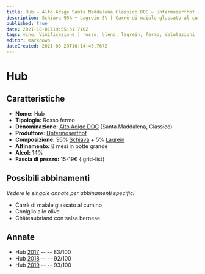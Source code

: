 ```yaml
---
title: Hub – Alto Adige Santa Maddalena Classico DOC – Untermoserfhof – Alto-Adige (IT) – 15-19€ – 5★
description: Schiava 95% + Lagrein 5% | Carrè di maiale glassato al cumino – Coniglio alle olive – Chateaubriand con salsa bernese
published: true
date: 2021-10-01T19:55:31.710Z
tags: vino, Vinificazione | rosso, blend, lagrein, fermo, Valutazioni | 5 stelle, Regione | Alto-Adige (IT), schiava, Carrè di maiale glassato al cumino, Coniglio alle olive, Chateaubriand con salsa bernese, Prezzi | 15-19€
editor: markdown
dateCreated: 2021-08-29T16:14:45.767Z
---
```


# Hub

## Caratteristiche
- **Nome:** Hub
- **Tipologia:** Rosso fermo 
- **Denominazione:** [Alto Adige DOC](/denominazioni/Italia/Alto-Adige/DOC/Alto-Adige) (Santa Maddalena, Classico)
- **Produttore:** [Untermoserfhof](/produttori/Italia/Alto-Adige/Untermoserfhof) 
- **Composizione:** 95% [Schiava](/vitigni/Italia/bacca-nera/schiava) + 5% [Lagrein](/vitigni/Italia/bacca-nera/lagrein)
- **Affinamento:** 8 mesi in botte grande
- **Alcol:** 14%
- **Fascia di prezzo:** 15-19€
{.grid-list}




## Possibili abbinamenti
*Vedere le singole annate per abbinamenti specifici*

- Carrè di maiale glassato al cumino
- Coniglio alle olive
- Châteaubriand con salsa bernese

## Annate
- Hub [2017](/vini/Italia/Alto-Adige/Untermoserfhof/Hub/2017) -- <span class="star-2"></span> -- 83/100
- Hub [2018](/vini/Italia/Alto-Adige/Untermoserfhof/Hub/2018) -- <span class="star-5"></span> -- 92/100
- Hub [2019](/vini/Italia/Alto-Adige/Untermoserfhof/Hub/2019) -- <span class="star-5"></span> -- 93/100

 
 